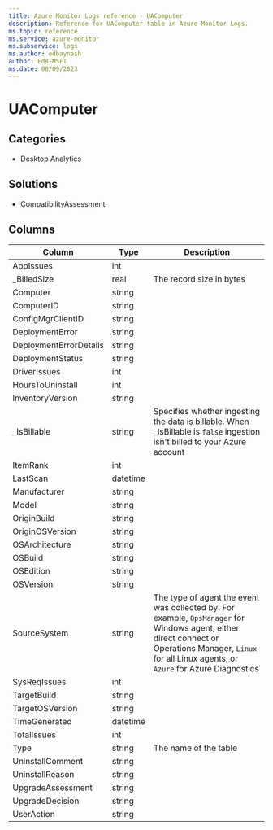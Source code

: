```yaml
---
title: Azure Monitor Logs reference - UAComputer
description: Reference for UAComputer table in Azure Monitor Logs.
ms.topic: reference
ms.service: azure-monitor
ms.subservice: logs
ms.author: edbaynash
author: EdB-MSFT
ms.date: 08/09/2023
---
```


# UAComputer



## Categories

- Desktop Analytics
## Solutions

- CompatibilityAssessment




## Columns

| Column | Type | Description |
|---|---|---|
| AppIssues | int |   |
| _BilledSize | real | The record size in bytes |
| Computer | string |   |
| ComputerID | string |   |
| ConfigMgrClientID | string |   |
| DeploymentError | string |   |
| DeploymentErrorDetails | string |   |
| DeploymentStatus | string |   |
| DriverIssues | int |   |
| HoursToUninstall | int |   |
| InventoryVersion | string |   |
| _IsBillable | string | Specifies whether ingesting the data is billable. When _IsBillable is `false` ingestion isn't billed to your Azure account |
| ItemRank | int |   |
| LastScan | datetime |   |
| Manufacturer | string |   |
| Model | string |   |
| OriginBuild | string |   |
| OriginOSVersion | string |   |
| OSArchitecture | string |   |
| OSBuild | string |   |
| OSEdition | string |   |
| OSVersion | string |   |
| SourceSystem | string | The type of agent the event was collected by. For example, `OpsManager` for Windows agent, either direct connect or Operations Manager, `Linux` for all Linux agents, or `Azure` for Azure Diagnostics |
| SysReqIssues | int |   |
| TargetBuild | string |   |
| TargetOSVersion | string |   |
| TimeGenerated | datetime |   |
| TotalIssues | int |   |
| Type | string | The name of the table |
| UninstallComment | string |   |
| UninstallReason | string |   |
| UpgradeAssessment | string |   |
| UpgradeDecision | string |   |
| UserAction | string |   |
